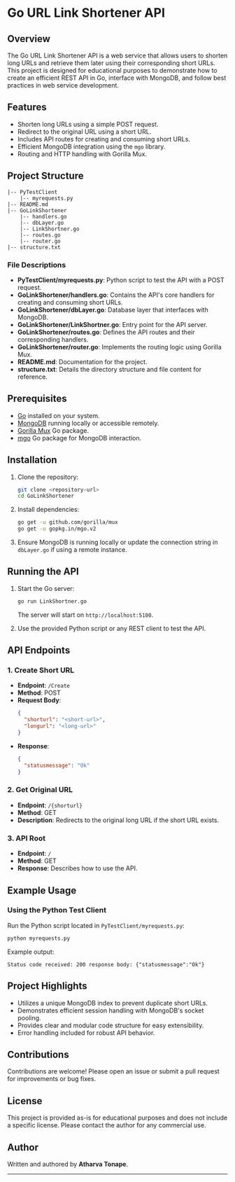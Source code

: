 
# Go URL Link Shortener API

## Overview
The Go URL Link Shortener API is a web service that allows users to shorten long URLs and retrieve them later using their corresponding short URLs. This project is designed for educational purposes to demonstrate how to create an efficient REST API in Go, interface with MongoDB, and follow best practices in web service development.

## Features
- Shorten long URLs using a simple POST request.
- Redirect to the original URL using a short URL.
- Includes API routes for creating and consuming short URLs.
- Efficient MongoDB integration using the `mgo` library.
- Routing and HTTP handling with Gorilla Mux.

## Project Structure
```
|-- PyTestClient
    |-- myrequests.py
|-- README.md
|-- GoLinkShortener
    |-- handlers.go
    |-- dbLayer.go
    |-- LinkShortner.go
    |-- routes.go
    |-- router.go
|-- structure.txt
```

### File Descriptions
- **PyTestClient/myrequests.py**: Python script to test the API with a POST request.
- **GoLinkShortener/handlers.go**: Contains the API's core handlers for creating and consuming short URLs.
- **GoLinkShortener/dbLayer.go**: Database layer that interfaces with MongoDB.
- **GoLinkShortener/LinkShortner.go**: Entry point for the API server.
- **GoLinkShortener/routes.go**: Defines the API routes and their corresponding handlers.
- **GoLinkShortener/router.go**: Implements the routing logic using Gorilla Mux.
- **README.md**: Documentation for the project.
- **structure.txt**: Details the directory structure and file content for reference.

## Prerequisites
- [Go](https://go.dev/) installed on your system.
- [MongoDB](https://www.mongodb.com/) running locally or accessible remotely.
- [Gorilla Mux](https://www.gorillatoolkit.org/pkg/mux) Go package.
- [mgo](https://labix.org/mgo) Go package for MongoDB interaction.

## Installation
1. Clone the repository:
   ```bash
   git clone <repository-url>
   cd GoLinkShortener
   ```
2. Install dependencies:
   ```bash
   go get -u github.com/gorilla/mux
   go get -u gopkg.in/mgo.v2
   ```
3. Ensure MongoDB is running locally or update the connection string in `dbLayer.go` if using a remote instance.

## Running the API
1. Start the Go server:
   ```bash
   go run LinkShortner.go
   ```
   The server will start on `http://localhost:5100`.

2. Use the provided Python script or any REST client to test the API.

## API Endpoints
### 1. Create Short URL
- **Endpoint**: `/Create`
- **Method**: POST
- **Request Body**:
  ```json
  {
    "shorturl": "<short-url>",
    "longurl": "<long-url>"
  }
  ```
- **Response**:
  ```json
  {
    "statusmessage": "Ok"
  }
  ```

### 2. Get Original URL
- **Endpoint**: `/{shorturl}`
- **Method**: GET
- **Description**: Redirects to the original long URL if the short URL exists.

### 3. API Root
- **Endpoint**: `/`
- **Method**: GET
- **Response**: Describes how to use the API.

## Example Usage
### Using the Python Test Client
Run the Python script located in `PyTestClient/myrequests.py`:
```bash
python myrequests.py
```
Example output:
```
Status code received: 200 response body: {"statusmessage":"Ok"}
```

## Project Highlights
- Utilizes a unique MongoDB index to prevent duplicate short URLs.
- Demonstrates efficient session handling with MongoDB's socket pooling.
- Provides clear and modular code structure for easy extensibility.
- Error handling included for robust API behavior.

## Contributions
Contributions are welcome! Please open an issue or submit a pull request for improvements or bug fixes.

## License
This project is provided as-is for educational purposes and does not include a specific license. Please contact the author for any commercial use.

## Author
Written and authored by **Atharva Tonape**.

---

